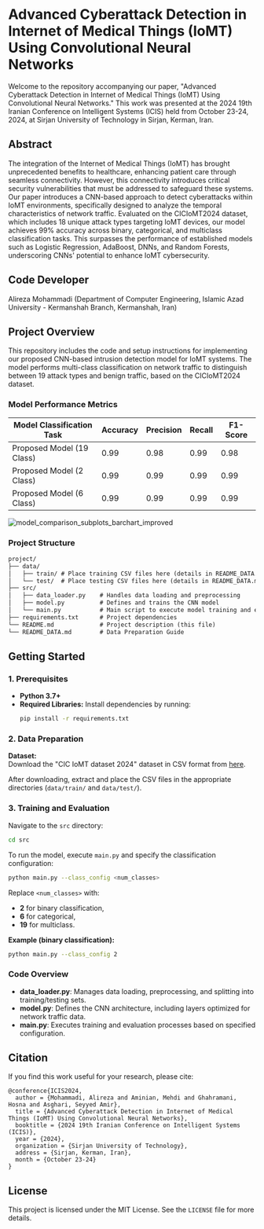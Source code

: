 # Advanced Cyberattack Detection in Internet of Medical Things (IoMT) Using Convolutional Neural Networks

Welcome to the repository accompanying our paper, "Advanced Cyberattack Detection in Internet of Medical Things (IoMT) Using Convolutional Neural Networks." This work was presented at the 2024 19th Iranian Conference on Intelligent Systems (ICIS) held from October 23-24, 2024, at Sirjan University of Technology in Sirjan, Kerman, Iran.

## Abstract

The integration of the Internet of Medical Things (IoMT) has brought unprecedented benefits to healthcare, enhancing patient care through seamless connectivity. However, this connectivity introduces critical security vulnerabilities that must be addressed to safeguard these systems. Our paper introduces a CNN-based approach to detect cyberattacks within IoMT environments, specifically designed to analyze the temporal characteristics of network traffic. Evaluated on the CICIoMT2024 dataset, which includes 18 unique attack types targeting IoMT devices, our model achieves 99% accuracy across binary, categorical, and multiclass classification tasks. This surpasses the performance of established models such as Logistic Regression, AdaBoost, DNNs, and Random Forests, underscoring CNNs' potential to enhance IoMT cybersecurity.

## Code Developer

Alireza Mohammadi (Department of Computer Engineering, Islamic Azad University - Kermanshah Branch, Kermanshah, Iran) 

## Project Overview

This repository includes the code and setup instructions for implementing our proposed CNN-based intrusion detection model for IoMT systems. The model performs multi-class classification on network traffic to distinguish between 19 attack types and benign traffic, based on the CICIoMT2024 dataset.

### Model Performance Metrics

| Model Classification Task | Accuracy | Precision | Recall | F1-Score |
|---------------------------|----------|-----------|--------|----------|
| Proposed Model (19 Class) | 0.99     | 0.98      | 0.99   | 0.98     |
| Proposed Model (2 Class)  | 0.99     | 0.99      | 0.99   | 0.99     |
| Proposed Model (6 Class)  | 0.99     | 0.99      | 0.99   | 0.99     |

![model_comparison_subplots_barchart_improved](https://github.com/user-attachments/assets/7dc2bd46-c2ea-49cb-b94f-7ee42b268d56)

### Project Structure

```markdown
project/
├── data/
│   ├── train/ # Place training CSV files here (details in README_DATA.md)
│   └── test/  # Place testing CSV files here (details in README_DATA.md)
├── src/
│   ├── data_loader.py    # Handles data loading and preprocessing
│   ├── model.py          # Defines and trains the CNN model
│   └── main.py           # Main script to execute model training and evaluation
├── requirements.txt      # Project dependencies
└── README.md             # Project description (this file)
└── README_DATA.md        # Data Preparation Guide
```

## Getting Started

### 1. Prerequisites

- **Python 3.7+**
- **Required Libraries:** Install dependencies by running:
   ```bash
   pip install -r requirements.txt
   ```

### 2. Data Preparation

**Dataset:**  
Download the "CIC IoMT dataset 2024" dataset in CSV format from [here](https://www.unb.ca/cic/datasets/iomt-dataset-2024.html).

After downloading, extract and place the CSV files in the appropriate directories (`data/train/` and `data/test/`).

### 3. Training and Evaluation

Navigate to the `src` directory:
```bash
cd src
```

To run the model, execute `main.py` and specify the classification configuration:
```bash
python main.py --class_config <num_classes>
```

Replace `<num_classes>` with:
- **2** for binary classification,
- **6** for categorical,
- **19** for multiclass.

**Example (binary classification):**
```bash
python main.py --class_config 2
```

### Code Overview

- **data_loader.py**: Manages data loading, preprocessing, and splitting into training/testing sets.
- **model.py**: Defines the CNN architecture, including layers optimized for network traffic data.
- **main.py**: Executes training and evaluation processes based on specified configuration.

## Citation

If you find this work useful for your research, please cite:

```plaintext
@conference{ICIS2024,
  author = {Mohammadi, Alireza and Aminian, Mehdi and Ghahramani, Hosna and Asghari, Seyyed Amir},
  title = {Advanced Cyberattack Detection in Internet of Medical Things (IoMT) Using Convolutional Neural Networks},
  booktitle = {2024 19th Iranian Conference on Intelligent Systems (ICIS)},
  year = {2024},
  organization = {Sirjan University of Technology},
  address = {Sirjan, Kerman, Iran},
  month = {October 23-24}
}
```

## License

This project is licensed under the MIT License. See the `LICENSE` file for more details.
